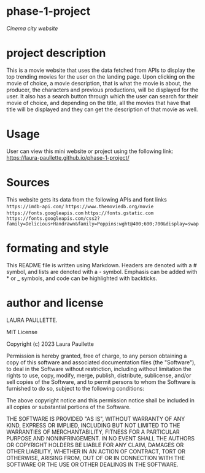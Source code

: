 # phase-1-project

*Cinema city website*

# project description

This is a movie website that uses the data fetched from APIs to display the top trending movies for the user on the landing page.
Upon clicking on the movie of choice, a movie description, that is what the movie is about, the producer, the characters and previous productions, will be displayed for the user.
It also has a search button through which the user can search for their movie of choice, and depending on the title, all the movies that have that title will be displayed and they can get the description of that movie as well.

# Usage

User can view this mini website or project using the following link:
https://laura-paullette.github.io/phase-1-project/

# Sources

This website gets its data from the following APIs and font links
`https://imdb-api.com/`
`https://www.themoviedb.org/movie`
`https://fonts.googleapis.com`
`https://fonts.gstatic.com`
`https://fonts.googleapis.com/css2?family=Delicious+Handrawn&family=Poppins:wght@400;600;700&display=swap`

# formating and style 

This README file is written using Markdown. Headers are denoted with a # symbol, and lists are denoted with a - symbol. Emphasis can be added with * or _ symbols, and code can be highlighted with backticks.

# author and license

LAURA PAULLETTE.

MIT License

Copyright (c) 2023 Laura Paullette

Permission is hereby granted, free of charge, to any person obtaining a copy
of this software and associated documentation files (the "Software"), to deal
in the Software without restriction, including without limitation the rights
to use, copy, modify, merge, publish, distribute, sublicense, and/or sell
copies of the Software, and to permit persons to whom the Software is
furnished to do so, subject to the following conditions:

The above copyright notice and this permission notice shall be included in all
copies or substantial portions of the Software.

THE SOFTWARE IS PROVIDED "AS IS", WITHOUT WARRANTY OF ANY KIND, EXPRESS OR
IMPLIED, INCLUDING BUT NOT LIMITED TO THE WARRANTIES OF MERCHANTABILITY,
FITNESS FOR A PARTICULAR PURPOSE AND NONINFRINGEMENT. IN NO EVENT SHALL THE
AUTHORS OR COPYRIGHT HOLDERS BE LIABLE FOR ANY CLAIM, DAMAGES OR OTHER
LIABILITY, WHETHER IN AN ACTION OF CONTRACT, TORT OR OTHERWISE, ARISING FROM,
OUT OF OR IN CONNECTION WITH THE SOFTWARE OR THE USE OR OTHER DEALINGS IN THE
SOFTWARE.